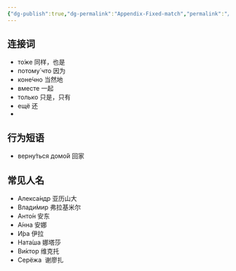 ```yaml
---
{"dg-publish":true,"dg-permalink":"Appendix-Fixed-match","permalink":"/Appendix-Fixed-match/","dgPassFrontmatter":true}
---
```



## 连接词
- то́же 同样，也是
- потому́ что 因为
- коне́чно 当然地
- вместе 一起
- только 只是，只有
- ещё 还
- 

## 行为短语
- верну́ться домо́й 回家


## 常见人名

- Алекса́ндр 亚历山大
- Влади́мир 弗拉基米尔
- Анто́н 安东
- А́нна 安娜
- И́ра 伊拉
- Ната́ша 娜塔莎
- Ви́ктор 维克托
- Серёжа  谢廖扎